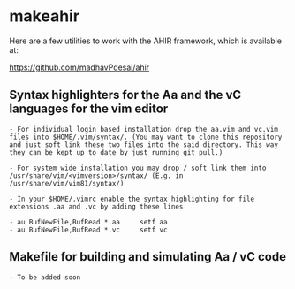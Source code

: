 # makeahir

Here are a few utilities to work with the AHIR framework, which is available at:

https://github.com/madhavPdesai/ahir

## Syntax highlighters for the Aa and the vC languages for the vim editor

    - For individual login based installation drop the aa.vim and vc.vim files into $HOME/.vim/syntax/. (You may want to clone this repository and just soft link these two files into the said directory. This way they can be kept up to date by just running git pull.)

    - For system wide installation you may drop / soft link them into /usr/share/vim/<vimversion>/syntax/ (E.g. in /usr/share/vim/vim81/syntax/) 

    - In your $HOME/.vimrc enable the syntax highlighting for file extensions .aa and .vc by adding these lines

    - au BufNewFile,BufRead *.aa     setf aa
    - au BufNewFile,BufRead *.vc     setf vc

## Makefile for building and simulating Aa / vC code

    - To be added soon
